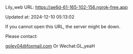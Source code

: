 Lily_web URL: https://ae6d-61-165-102-156.ngrok-free.app

Updated at: 2024-12-10 05:13:02

If you cannot open this URL, the server might be down.

Please contact: 

goley04@foxmail.com Or Wechat:GL_yeaH